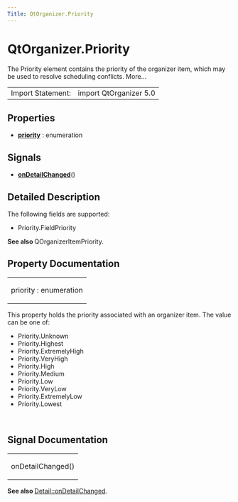 ```yaml
---
Title: QtOrganizer.Priority
---
```


# QtOrganizer.Priority

<span class="subtitle"></span>
<!-- $$$Priority-brief -->
<p>The Priority element contains the priority of the organizer item, which may be used to resolve scheduling conflicts. More...</p>
<!-- @@@Priority -->
<table class="alignedsummary">
<tr><td class="memItemLeft rightAlign topAlign"> Import Statement:</td><td class="memItemRight bottomAlign"> import QtOrganizer 5.0</td></tr></table><ul>
</ul>
<h2 id="properties">Properties</h2>
<ul>
<li class="fn"><b><b><a href="#priority-prop">priority</a></b></b> : enumeration</li>
</ul>
<h2 id="signals">Signals</h2>
<ul>
<li class="fn"><b><b><a href="#onDetailChanged-signal">onDetailChanged</a></b></b>()</li>
</ul>
<!-- $$$Priority-description -->
<h2 id="details">Detailed Description</h2>
</p>
<p>The following fields are supported:</p>
<ul>
<li>Priority.FieldPriority</li>
</ul>
<p><b>See also </b>QOrganizerItemPriority.</p>
<!-- @@@Priority -->
<h2>Property Documentation</h2>
<!-- $$$priority -->
<table class="qmlname"><tr valign="top" id="priority-prop"><td class="tblQmlPropNode"><p><span class="name">priority</span> : <span class="type">enumeration</span></p></td></tr></table><p>This property holds the priority associated with an organizer item. The value can be one of:</p>
<ul>
<li>Priority.Unknown</li>
<li>Priority.Highest</li>
<li>Priority.ExtremelyHigh</li>
<li>Priority.VeryHigh</li>
<li>Priority.High</li>
<li>Priority.Medium</li>
<li>Priority.Low</li>
<li>Priority.VeryLow</li>
<li>Priority.ExtremelyLow</li>
<li>Priority.Lowest</li>
</ul>
<!-- @@@priority -->
<br/>
<h2>Signal Documentation</h2>
<!-- $$$onDetailChanged -->
<table class="qmlname"><tr valign="top" id="onDetailChanged-signal"><td class="tblQmlFuncNode"><p><span class="name">onDetailChanged</span>()</p></td></tr></table><p><b>See also </b><a href="QtOrganizer.Detail.md#onDetailChanged-signal">Detail::onDetailChanged</a>.</p>
<!-- @@@onDetailChanged -->
<br/>
